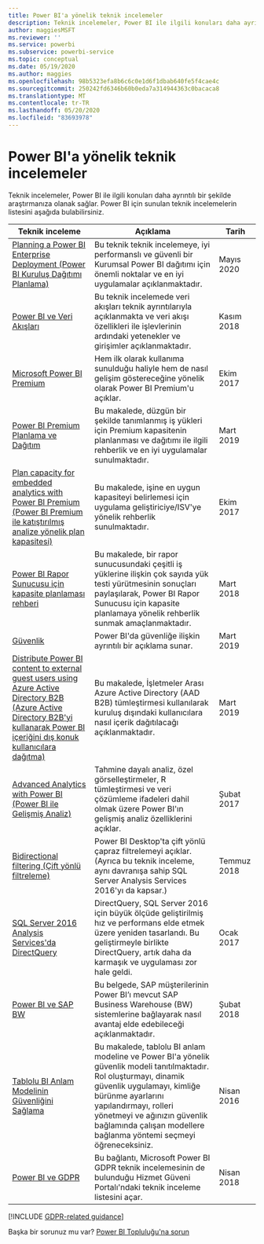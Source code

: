 ```yaml
---
title: Power BI'a yönelik teknik incelemeler
description: Teknik incelemeler, Power BI ile ilgili konuları daha ayrıntılı bir şekilde araştırmanıza olanak sağlar.
author: maggiesMSFT
ms.reviewer: ''
ms.service: powerbi
ms.subservice: powerbi-service
ms.topic: conceptual
ms.date: 05/19/2020
ms.author: maggies
ms.openlocfilehash: 98b5323efa8b6c6c0e1d6f1dbab640fe5f4cae4c
ms.sourcegitcommit: 250242fd6346b60b0eda7a314944363c0bacaca8
ms.translationtype: MT
ms.contentlocale: tr-TR
ms.lasthandoff: 05/20/2020
ms.locfileid: "83693978"
---
```

# <a name="whitepapers-for-power-bi"></a>Power BI'a yönelik teknik incelemeler

Teknik incelemeler, Power BI ile ilgili konuları daha ayrıntılı bir şekilde araştırmanıza olanak sağlar. Power BI için sunulan teknik incelemelerin listesini aşağıda bulabilirsiniz.

| Teknik inceleme | Açıklama | Tarih |
| --- | --- | --- |
| [Planning a Power BI Enterprise Deployment (Power BI Kuruluş Dağıtımı Planlama)](https://aka.ms/PBIEnterpriseDeploymentWP) |Bu teknik teknik incelemeye, iyi performanslı ve güvenli bir Kurumsal Power BI dağıtımı için önemli noktalar ve en iyi uygulamalar açıklanmaktadır. | Mayıs 2020 |
| [Power BI ve Veri Akışları](https://go.microsoft.com/fwlink/?linkid=2034388&clcid=0x409)| Bu teknik incelemede veri akışları teknik ayrıntılarıyla açıklanmakta ve veri akışı özellikleri ile işlevlerinin ardındaki yetenekler ve girişimler açıklanmaktadır. | Kasım 2018 |
| [Microsoft Power BI Premium](https://aka.ms/pbipremiumwhitepaper) |Hem ilk olarak kullanıma sunulduğu haliyle hem de nasıl gelişim göstereceğine yönelik olarak Power BI Premium'u açıklar. | Ekim 2017 |
| [Power BI Premium Planlama ve Dağıtım](whitepaper-powerbi-premium-deployment.md)| Bu makalede, düzgün bir şekilde tanımlanmış iş yükleri için Premium kapasitenin planlanması ve dağıtımı ile ilgili rehberlik ve en iyi uygulamalar sunulmaktadır.| Mart 2019 |
| [Plan capacity for embedded analytics with Power BI Premium (Power BI Premium ile katıştırılmış analize yönelik plan kapasitesi)](https://aka.ms/pbiewhitepaper) |Bu makalede, işine en uygun kapasiteyi belirlemesi için uygulama geliştiriciye/ISV'ye yönelik rehberlik sunulmaktadır. | Ekim 2017 |
| [Power BI Rapor Sunucusu için kapasite planlaması rehberi](../report-server/capacity-planning.md) |Bu makalede, bir rapor sunucusundaki çeşitli iş yüklerine ilişkin çok sayıda yük testi yürütmesinin sonuçları paylaşılarak, Power BI Rapor Sunucusu için kapasite planlamaya yönelik rehberlik sunmak amaçlanmaktadır. | Mart 2018 |
| [Güvenlik](../admin/service-admin-power-bi-security.md) |Power BI'da güvenliğe ilişkin ayrıntılı bir açıklama sunar. | Mart 2019 |
| [Distribute Power BI content to external guest users using Azure Active Directory B2B (Azure Active Directory B2B'yi kullanarak Power BI içeriğini dış konuk kullanıcılara dağıtma)](../guidance/whitepaper-azure-b2b-power-bi.md)|Bu makalede, İşletmeler Arası Azure Active Directory (AAD B2B) tümleştirmesi kullanılarak kuruluş dışındaki kullanıcılara nasıl içerik dağıtılacağı açıklanmaktadır.| Mart 2019 |
| [Advanced Analytics with Power BI (Power BI ile Gelişmiş Analiz)](https://info.microsoft.com/advanced-analytics-with-power-bi.html?Is=Website) |Tahmine dayalı analiz, özel görselleştirmeler, R tümleştirmesi ve veri çözümleme ifadeleri dahil olmak üzere Power BI'ın gelişmiş analiz özelliklerini açıklar. | Şubat 2017 |
| [Bidirectional filtering (Çift yönlü filtreleme)](../transform-model/desktop-bidirectional-filtering.md) |Power BI Desktop'ta çift yönlü çapraz filtrelemeyi açıklar. (Ayrıca bu teknik inceleme, aynı davranışa sahip SQL Server Analysis Services 2016'yı da kapsar.) | Temmuz 2018 |
| [SQL Server 2016 Analysis Services'da DirectQuery](https://blogs.msdn.microsoft.com/analysisservices/2017/04/06/directquery-in-sql-server-2016-analysis-services-whitepaper/) |DirectQuery, SQL Server 2016 için büyük ölçüde geliştirilmiş hız ve performans elde etmek üzere yeniden tasarlandı. Bu geliştirmeyle birlikte DirectQuery, artık daha da karmaşık ve uygulaması zor hale geldi. | Ocak 2017 |
| [Power BI ve SAP BW](https://aka.ms/powerbiandsapbw)| Bu belgede, SAP müşterilerinin Power BI’ı mevcut SAP Business Warehouse (BW) sistemlerine bağlayarak nasıl avantaj elde edebileceği açıklanmaktadır.| Şubat 2018 |
| [Tablolu BI Anlam Modelinin Güvenliğini Sağlama](https://download.microsoft.com/download/D/2/0/D20E1C5F-72EA-4505-9F26-FEF9550EFD44/Securing%20the%20Tabular%20BI%20Semantic%20Model.docx) |Bu makalede, tablolu BI anlam modeline ve Power BI'a yönelik güvenlik modeli tanıtılmaktadır. Rol oluşturmayı, dinamik güvenlik uygulamayı, kimliğe bürünme ayarlarını yapılandırmayı, rolleri yönetmeyi ve ağınızın güvenlik bağlamında çalışan modellere bağlanma yöntemi seçmeyi öğreneceksiniz. | Nisan 2016 |
| [Power BI ve GDPR](https://aka.ms/power-bi-gdpr-whitepaper)| Bu bağlantı, Microsoft Power BI GDPR teknik incelemesinin de bulunduğu Hizmet Güveni Portalı'ndaki teknik inceleme listesini açar. | Nisan 2018 |

[!INCLUDE [GDPR-related guidance](../includes/gdpr-hybrid-note.md)]

Başka bir sorunuz mu var? [Power BI Topluluğu'na sorun](https://community.powerbi.com/)
